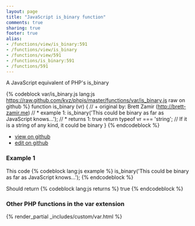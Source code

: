 ```yaml
---
layout: page
title: "JavaScript is_binary function"
comments: true
sharing: true
footer: true
alias:
- /functions/view/is_binary:591
- /functions/view/is_binary
- /functions/view/591
- /functions/is_binary:591
- /functions/591
---
```

<!-- Generated by Rakefile:build -->
A JavaScript equivalent of PHP's is_binary

{% codeblock var/is_binary.js lang:js https://raw.github.com/kvz/phpjs/master/functions/var/is_binary.js raw on github %}
function is_binary (vr) {
  // +   original by: Brett Zamir (http://brett-zamir.me)
  // *     example 1: is_binary('This could be binary as far as JavaScript knows...');
  // *     returns 1: true
  return typeof vr === 'string'; // If it is a string of any kind, it could be binary
}
{% endcodeblock %}

 - [view on github](https://github.com/kvz/phpjs/blob/master/functions/var/is_binary.js)
 - [edit on github](https://github.com/kvz/phpjs/edit/master/functions/var/is_binary.js)

### Example 1
This code
{% codeblock lang:js example %}
is_binary('This could be binary as far as JavaScript knows...');
{% endcodeblock %}

Should return
{% codeblock lang:js returns %}
true
{% endcodeblock %}


### Other PHP functions in the var extension
{% render_partial _includes/custom/var.html %}
